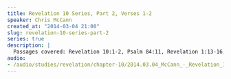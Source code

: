 ```yaml
--- 
title: Revelation 10 Series, Part 2, Verses 1-2
speaker: Chris McCann
created_at: "2014-03-04 21:00"
slug: revelation-10-series-part-2
series: true
description: |
  Passages covered: Revelation 10:1-2, Psalm 84:11, Revelation 1:13-16, Luke 3:4, Luke 4:17, Galatians 3:10, Daniel 12:4,9, Revelation 5:1-9.
audio: 
- /audio/studies/revelation/chapter-10/2014.03.04_McCann_-_Revelation_10_Series_Part_2.yaml
---
```

